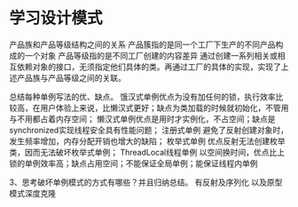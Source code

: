 # 学习设计模式 

产品族和产品等级结构之间的关系
产品簇指的是同一个工厂下生产的不同产品构成的一个对象
产品等级指的是不同工厂创建的内容差异
通过创建一系列相关或相互依赖对象的接口，无须指定他们具体的类。再通过工厂的具体的实现，实现了上述产品族与产品等级之间的关联。


总结每种单例写法的优、缺点。
饿汉式单例优点为没有加任何的锁，执行效率比较高，在用户体验上来说，比懒汉式更好；缺点为类加载的时候就初始化，不管用与不用都占着内存空间；
懒汉式单例优点是用时才实例化，不占空间；缺点是synchronized实现线程安全具有性能问题；
注册式单例 避免了反射创建对象时，发生频率增加，内存分配开销也增大的缺陷；
枚举式单例  优点反射无法创建枚举类，因而无法破坏枚举式单例；
ThreadLocal线程单例  以空间换时间，优点比上锁的单例效率高；缺点占用空间；不能保证全局单例；能保证线程内单例

3、思考破坏单例模式的方式有哪些？并且归纳总结。
有反射及序列化 以及原型模式深度克隆